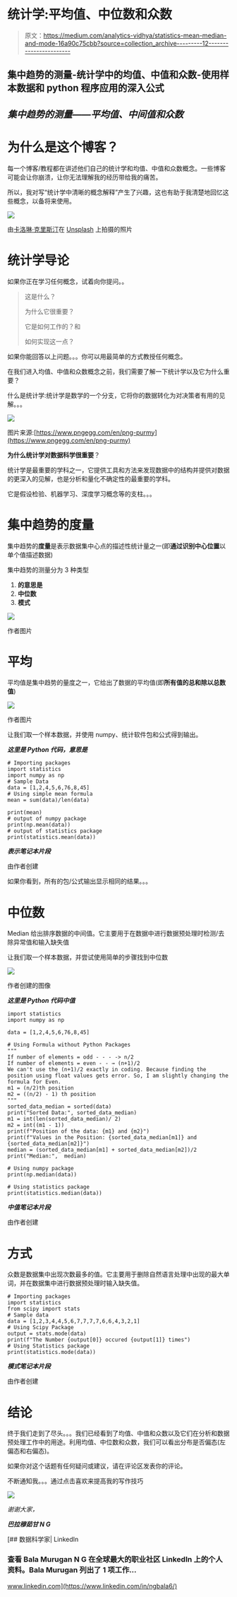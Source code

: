 # 统计学:平均值、中位数和众数

> 原文：<https://medium.com/analytics-vidhya/statistics-mean-median-and-mode-16a90c75cbb?source=collection_archive---------12----------------------->

## 集中趋势的测量-统计学中的均值、中值和众数-使用样本数据和 python 程序应用的深入公式

## *集中趋势的测量——平均值、中间值和众数*

# 为什么是这个博客？

每一个博客/教程都在讲述他们自己的统计学和均值、中值和众数概念。一些博客可能会让你崩溃，让你无法理解我的经历带给我的痛苦。

所以，我对写“统计学中清晰的概念解释”产生了兴趣，这也有助于我清楚地回忆这些概念，以备将来使用。

![](img/98f7a1eef19920a6ac13d627467ffc91.png)

由[卡洛琳·克里斯汀](https://unsplash.com/@carolynchristine?utm_source=medium&utm_medium=referral)在 [Unsplash](https://unsplash.com?utm_source=medium&utm_medium=referral) 上拍摄的照片

# 统计学导论

如果你正在学习任何概念，试着向你提问。。

> 这是什么？
> 
> 为什么它很重要？
> 
> 它是如何工作的？和
> 
> 如何实现这一点？

如果你能回答以上问题。。。你可以用最简单的方式教授任何概念。

在我们进入均值、中值和众数概念之前，我们需要了解一下统计学以及它为什么重要？

什么是统计学:统计学是数学的一个分支，它将你的数据转化为对决策者有用的见解。。。

![](img/3791441a79f3b2891313709681c5dd20.png)

图片来源:[https://www.pngegg.com/en/png-purmy](https://www.pngegg.com/en/png-purmy)

**为什么统计学对数据科学很重要**？

统计学是最重要的学科之一，它提供工具和方法来发现数据中的结构并提供对数据的更深入的见解，也是分析和量化不确定性的最重要的学科。

它是假设检验、机器学习、深度学习概念等的支柱。。。

# 集中趋势的度量

集中趋势的**度量**是表示数据集中心点的描述性统计量之一(即**通过识别中心位置**以单个值描述数据)

集中趋势的测量分为 3 种类型

1.  **的意思是**
2.  **中位数**
3.  **模式**

![](img/c0ce2479b995c3720e7e428b44d6c599.png)

作者图片

# 平均

平均值是集中趋势的量度之一，它给出了数据的平均值(即**所有值的总和除以总数值**)

![](img/c1122c4d278b0dd0e8ef23dc832f21a4.png)

作者图片

让我们取一个样本数据，并使用 numpy、统计软件包和公式得到输出。

***这里是 Python 代码，意思是***

```
# Importing packages
import statistics
import numpy as np
# Sample Data
data = [1,2,4,5,6,76,8,45]
# Using simple mean formula
mean = sum(data)/len(data)

print(mean)
# output of numpy package
print(np.mean(data))
# output of statistics package
print(statistics.mean(data))
```

***表示笔记本片段***

由作者创建

如果你看到，所有的包/公式输出显示相同的结果。。。

# 中位数

Median 给出排序数据的中间值。它主要用于在数据中进行数据预处理时检测/去除异常值和输入缺失值

让我们取一个样本数据，并尝试使用简单的步骤找到中位数

![](img/71430a5af41e52df33f68292689e1613.png)

作者创建的图像

***这里是 Python 代码中值***

```
import statistics
import numpy as np

data = [1,2,4,5,6,76,8,45]

# Using Formula without Python Packages
"""
If number of elements = odd - - - -> n/2
If number of elements = even - - → (n+1)/2
We can't use the (n+1)/2 exactly in coding. Because finding the position using float values gets error. So, I am slightly changing the formula for Even.
m1 = (n/2)th position
m2 = ((n/2) - 1) th position
"""
sorted_data_median = sorted(data)
print("Sorted Data:", sorted_data_median)
m1 = int(len(sorted_data_median)/ 2)
m2 = int((m1 - 1))
print(f"Position of the data: {m1} and {m2}")
print(f"Values in the Position: {sorted_data_median[m1]} and {sorted_data_median[m2]}")
median = (sorted_data_median[m1] + sorted_data_median[m2])/2
print("Median:",  median)

# Using numpy package
print(np.median(data))

# Using statistics package
print(statistics.median(data))
```

***中值笔记本片段***

由作者创建

# 方式

众数是数据集中出现次数最多的值。它主要用于删除自然语言处理中出现的最大单词，并在数据集中进行数据预处理时输入缺失值。

```
# Importing packages
import statistics
from scipy import stats
# Sample data
data = [1,2,3,4,4,5,6,7,7,7,7,6,6,4,3,2,1]
# Using Scipy Package
output = stats.mode(data)
print(f"The Number {output[0]} occured {output[1]} times")
# Using Statistics package
print(statistics.mode(data))
```

***模式笔记本片段***

由作者创建

# 结论

终于我们走到了尽头。。。我们已经看到了均值、中值和众数以及它们在分析和数据预处理工作中的用途。利用均值、中位数和众数，我们可以看出分布是否偏态(左偏态和右偏态)。

如果你对这个话题有任何疑问或建议，请在评论区发表你的评论。

不断通知我。。。通过点击喜欢来提高我的写作技巧

![](img/f1c64ea734590444c09b181ef9d372a4.png)

*谢谢大家，*

***巴拉穆茹甘 N G***

[](https://www.linkedin.com/in/ngbala6/) [## 数据科学家| LinkedIn

### 查看 Bala Murugan N G 在全球最大的职业社区 LinkedIn 上的个人资料。Bala Murugan 列出了 1 项工作…

www.linkedin.com](https://www.linkedin.com/in/ngbala6/)